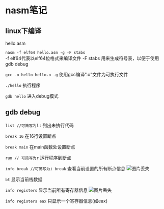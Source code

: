 # nasm笔记

## linux下编译
hello.asm  

<code>nasm -f elf64 hello.asm -g -F stabs</code>  
-f elf64代表以elf64位格式来编译文件
-F stabs 用来生成符号表，以便于使用gdb debug

<code>gcc -o hello hello.o -g</code>
使用gcc编译".o"文件为可执行文件

<code>./hello</code>
执行程序  

<code>gdb hello</code>
进入debug模式  

## gdb debug
<code>list  //可简写为l</code> : 列出未执行代码

<code>break 16</code>  在16行设置断点

<code>break main</code>  在main函数处设置断点

<code>run // 可简写为r</code>  运行程序到断点

<code>info break //可简写为i break</code>  查看当前设置的所有断点信息
![图片丢失]("https://github.com/waxnkw/OScourse/raw/master/resource/img/breakInfo.PNG")

<code>bt</code>  显示当前栈数据

<code>info registers</code>  显示当前所有寄存器信息
![图片丢失]("https://github.com/waxnkw/OScourse/raw/master/resource/img/registersInfo.PNG")

<code>info registers eax</code>  只显示一个寄存器信息(如eax)
